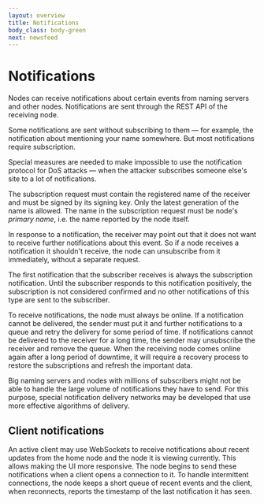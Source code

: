 ```yaml
---
layout: overview
title: Notifications
body_class: body-green
next: newsfeed
---
```


# Notifications

Nodes can receive notifications about certain events from naming servers
and other nodes. Notifications are sent through the REST API of the
receiving node.

Some notifications are sent without subscribing to them — for example,
the notification about mentioning your name somewhere. But most
notifications require subscription.

Special measures are needed to make impossible to use the notification
protocol for DoS attacks — when the attacker subscribes someone else's
site to a lot of notifications.

The subscription request must contain the registered name of the
receiver and must be signed by its signing key. Only the latest
generation of the name is allowed. The name in the subscription request
must be node's *primary name*, i.e. the name reported by the node
itself.

In response to a notification, the receiver may point out that it does
not want to receive further notifications about this event. So if a node
receives a notification it shouldn't receive, the node can unsubscribe
from it immediately, without a separate request.

The first notification that the subscriber receives is always the
subscription notification. Until the subscriber responds to this
notification positively, the subscription is not considered confirmed
and no other notifications of this type are sent to the subscriber.

To receive notifications, the node must always be online. If a
notification cannot be delivered, the sender must put it and further
notifications to a queue and retry the delivery for some period of time.
If notifications cannot be delivered to the receiver for a long time,
the sender may unsubscribe the receiver and remove the queue. When the
receiving node comes online again after a long period of downtime, it
will require a recovery process to restore the subscriptions and refresh
the important data.

Big naming servers and nodes with millions of subscribers might not be
able to handle the large volume of notifications they have to send. For
this purpose, special notification delivery networks may be developed
that use more effective algorithms of delivery.

## Client notifications

An active client may use WebSockets to receive notifications about
recent updates from the home node and the node it is viewing currently.
This allows making the UI more responsive. The node begins to send
these notifications when a client opens a connection to it. To handle
intermittent connections, the node keeps a short queue of recent events
and the client, when reconnects, reports the timestamp of the last
notification it has seen.